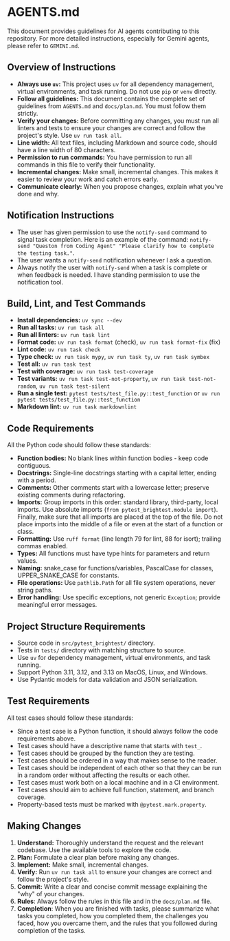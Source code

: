 # AGENTS.md

This document provides guidelines for AI agents contributing to this repository.
For more detailed instructions, especially for Gemini agents, please refer to
`GEMINI.md`.

## Overview of Instructions

- **Always use `uv`:** This project uses `uv` for all dependency management,
  virtual environments, and task running. Do not use `pip` or `venv` directly.
- **Follow all guidelines:** This document contains the complete set of
  guidelines from `AGENTS.md` and `docs/plan.md`. You must follow them strictly.
- **Verify your changes:** Before committing any changes, you must run all
  linters and tests to ensure your changes are correct and follow the project's
  style. Use `uv run task all`.
- **Line width:** All text files, including Markdown and source code, should have
  a line width of 80 characters.
- **Permission to run commands:** You have permission to run all commands in this
  file to verify their functionality.
- **Incremental changes:** Make small, incremental changes. This makes it easier
  to review your work and catch errors early.
- **Communicate clearly:** When you propose changes, explain what you've done
  and why.

## Notification Instructions

- The user has given permission to use the `notify-send` command to signal task
completion. Here is an example of the command: `notify-send "Queston from
Coding Agent" "Please clarify how to complete the testing task."`.
- The user wants a `notify-send` notification whenever I ask a question.
- Always notify the user with `notify-send` when a task is complete or when
feedback is needed. I have standing permission to use the notification tool.

## Build, Lint, and Test Commands

- **Install dependencies:** `uv sync --dev`
- **Run all tasks:** `uv run task all`
- **Run all linters:** `uv run task lint`
- **Format code:** `uv run task format` (check), `uv run task format-fix` (fix)
- **Lint code:** `uv run task check`
- **Type check:** `uv run task mypy`, `uv run task ty`, `uv run task symbex`
- **Test all:** `uv run task test`
- **Test with coverage:** `uv run task test-coverage`
- **Test variants:** `uv run task test-not-property`, `uv run task test-not-random`,
  `uv run task test-silent`
- **Run a single test:** `pytest tests/test_file.py::test_function` or
  `uv run pytest tests/test_file.py::test_function`
- **Markdown lint:** `uv run task markdownlint`

## Code Requirements

All the Python code should follow these standards:

- **Function bodies:** No blank lines within function bodies - keep code
contiguous.
- **Docstrings:** Single-line docstrings starting with a capital letter, ending
with a period.
- **Comments:** Other comments start with a lowercase letter; preserve existing
comments during refactoring.
- **Imports:** Group imports in this order: standard library, third-party, local
imports. Use absolute imports (`from pytest_brightest.module import`). Finally,
make sure that all imports are placed at the top of the file. Do not place
imports into the middle of a file or even at the start of a function or class.
- **Formatting:** Use `ruff format` (line length 79 for lint, 88 for isort);
  trailing commas enabled.
- **Types:** All functions must have type hints for parameters and return values.
- **Naming:** snake_case for functions/variables, PascalCase for classes,
  UPPER_SNAKE_CASE for constants.
- **File operations:** Use `pathlib.Path` for all file system operations, never
  string paths.
- **Error handling:** Use specific exceptions, not generic `Exception`; provide
  meaningful error messages.

## Project Structure Requirements

- Source code in `src/pytest_brightest/` directory.
- Tests in `tests/` directory with matching structure to source.
- Use `uv` for dependency management, virtual environments, and task running.
- Support Python 3.11, 3.12, and 3.13 on MacOS, Linux, and Windows.
- Use Pydantic models for data validation and JSON serialization.

## Test Requirements

All test cases should follow these standards:

- Since a test case is a Python function, it should always follow the code
  requirements above.
- Test cases should have a descriptive name that starts with `test_`.
- Test cases should be grouped by the function they are testing.
- Test cases should be ordered in a way that makes sense to the reader.
- Test cases should be independent of each other so that they can be run in a
  random order without affecting the results or each other.
- Test cases must work both on a local machine and in a CI environment.
- Test cases should aim to achieve full function, statement, and branch
  coverage.
- Property-based tests must be marked with `@pytest.mark.property`.

## Making Changes

1. **Understand:** Thoroughly understand the request and the relevant codebase.
    Use the available tools to explore the code.
2. **Plan:** Formulate a clear plan before making any changes.
3. **Implement:** Make small, incremental changes.
4. **Verify:** Run `uv run task all` to ensure your changes are correct and
    follow the project's style.
5. **Commit:** Write a clear and concise commit message explaining the "why" of
    your changes.
6. **Rules**: Always follow the rules in this file and in the `docs/plan.md`
   file.
7. **Completion**: When you are finished with tasks, please summarize what tasks
   you completed, how you completed them, the challenges you faced, how you
   overcame them, and the rules that you followed during completion of the tasks.
